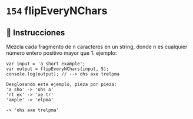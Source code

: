 # `154` flipEveryNChars

## 📝 Instrucciones

Mezcla cada fragmento de n caracteres en un string, donde n es cualquier número entero positivo mayor que 1.
ejemplo:
```Js
var input = 'a short example'; 
var output = flipEveryNChars(input, 5);
console.log(output); // --> ohs axe trelpma

Desglosando este ejemplo, pieza por pieza:
'a sho' -> 'ohs a'
'rt ex' -> 'xe tr'
'ample' -> 'elpma'

-> 'ohs axe trelpma'
```